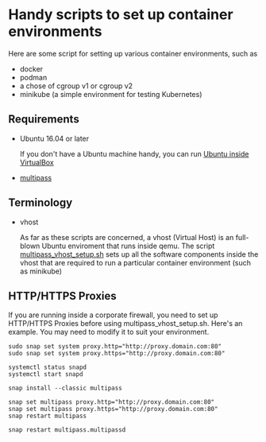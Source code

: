 # Handy scripts to set up container environments

Here are some script for setting up various container environments, such as

- docker
- podman
- a chose of cgroup v1 or cgroup v2
- minikube (a simple environment for testing Kubernetes)

## Requirements

- Ubuntu 16.04 or later

    If you don't have a Ubuntu machine handy, you can run [Ubuntu inside VirtualBox](https://ubuntu.com/tutorials/how-to-run-ubuntu-desktop-on-a-virtual-machine-using-virtualbox)

- [multipass](https://multipass.run/)

## Terminology

- vhost

    As far as these scripts are concerned, a vhost (Virtual Host) is an full-blown Ubuntu enviroment that runs inside qemu. The script [multipass\_vhost\_setup.sh](multipass_vhost_setup.sh) sets up all the software components inside the vhost that are required to run a particular container environment (such as minikube)

## HTTP/HTTPS Proxies

If you are running inside a corporate firewall, you need to set up HTTP/HTTPS Proxies before using multipass\_vhost\_setup.sh. Here's an example. You may need to modify it to suit your environment.

```
sudo snap set system proxy.http="http://proxy.domain.com:80"
sudo snap set system proxy.https="http://proxy.domain.com:80"

systemctl status snapd
systemctl start snapd

snap install --classic multipass

snap set multipass proxy.http="http://proxy.domain.com:80"
snap set multipass proxy.https="http://proxy.domain.com:80"
snap restart multipass

snap restart multipass.multipassd 
```


